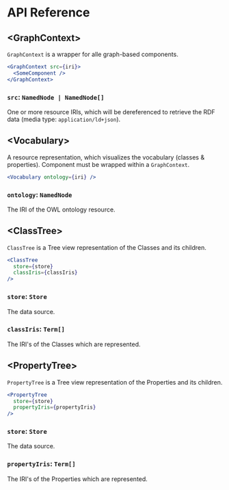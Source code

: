 # API Reference

## &lt;GraphContext>

`GraphContext` is a wrapper for alle graph-based components.

```jsx
<GraphContext src={iri}>
  <SomeComponent />
</GraphContext>
```

### `src`: `NamedNode | NamedNode[]`

One or more resource IRIs, which will be dereferenced to retrieve the RDF data (media type: `application/ld+json`).

## &lt;Vocabulary>

A resource representation, which visualizes the vocabulary (classes & properties). Component must be wrapped within a `GraphContext`.

```jsx
<Vocabulary ontology={iri} />
```

### `ontology`: `NamedNode`

The IRI of the OWL ontology resource.

## &lt;ClassTree>

`ClassTree` is a Tree view representation of the Classes and its children.

```jsx harmony
<ClassTree
  store={store}
  classIris={classIris}
/>
```

### `store`: `Store`
The data source.

### `classIris`: `Term[]`
The IRI's of the Classes which are represented.

## &lt;PropertyTree>

`PropertyTree` is a Tree view representation of the Properties and its children.

```jsx harmony
<PropertyTree
  store={store}
  propertyIris={propertyIris}
/>
```

### `store`: `Store`
The data source.

### `propertyIris`: `Term[]`
The IRI's of the Properties which are represented.